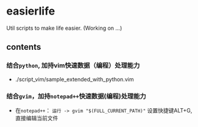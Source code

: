 # easierlife
Util scripts to make life easier.
(Working on ...)

## contents

### 结合`python`, 加持vim快速数据（编程）处理能力
- ./script_vim/sample_extended_with_python.vim

### 结合`gvim`，加持`notepad++`快速数据(编程)处理能力

- 在`notepad++`： `运行 -> gvim "$(FULL_CURRENT_PATH)"` 设置快捷键ALT+G, 直接编辑当前文件

